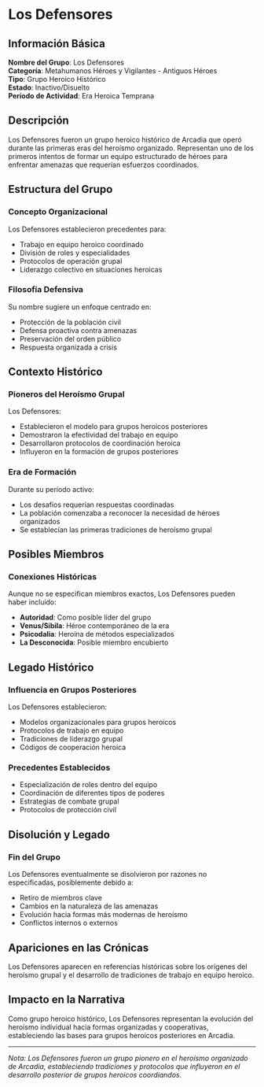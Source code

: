 # Los Defensores

## Información Básica

**Nombre del Grupo**: Los Defensores  
**Categoría**: Metahumanos Héroes y Vigilantes - Antiguos Héroes  
**Tipo**: Grupo Heroico Histórico  
**Estado**: Inactivo/Disuelto  
**Período de Actividad**: Era Heroica Temprana

## Descripción

Los Defensores fueron un grupo heroico histórico de Arcadia que operó durante las primeras eras del heroísmo organizado. Representan uno de los primeros intentos de formar un equipo estructurado de héroes para enfrentar amenazas que requerían esfuerzos coordinados.

## Estructura del Grupo

### Concepto Organizacional
Los Defensores establecieron precedentes para:
- Trabajo en equipo heroico coordinado
- División de roles y especialidades
- Protocolos de operación grupal
- Liderazgo colectivo en situaciones heroicas

### Filosofía Defensiva
Su nombre sugiere un enfoque centrado en:
- Protección de la población civil
- Defensa proactiva contra amenazas
- Preservación del orden público
- Respuesta organizada a crisis

## Contexto Histórico

### Pioneros del Heroísmo Grupal
Los Defensores:
- Establecieron el modelo para grupos heroicos posteriores
- Demostraron la efectividad del trabajo en equipo
- Desarrollaron protocolos de coordinación heroica
- Influyeron en la formación de grupos posteriores

### Era de Formación
Durante su período activo:
- Los desafíos requerían respuestas coordinadas
- La población comenzaba a reconocer la necesidad de héroes organizados
- Se establecían las primeras tradiciones de heroísmo grupal

## Posibles Miembros

### Conexiones Históricas
Aunque no se especifican miembros exactos, Los Defensores pueden haber incluido:
- **Autoridad**: Como posible líder del grupo
- **Venus/Sibila**: Héroe contemporáneo de la era
- **Psicodalia**: Heroína de métodos especializados
- **La Desconocida**: Posible miembro encubierto

## Legado Histórico

### Influencia en Grupos Posteriores
Los Defensores establecieron:
- Modelos organizacionales para grupos heroicos
- Protocolos de trabajo en equipo
- Tradiciones de liderazgo grupal
- Códigos de cooperación heroica

### Precedentes Establecidos
- Especialización de roles dentro del equipo
- Coordinación de diferentes tipos de poderes
- Estrategias de combate grupal
- Protocolos de protección civil

## Disolución y Legado

### Fin del Grupo
Los Defensores eventualmente se disolvieron por razones no especificadas, posiblemente debido a:
- Retiro de miembros clave
- Cambios en la naturaleza de las amenazas
- Evolución hacia formas más modernas de heroísmo
- Conflictos internos o externos

## Apariciones en las Crónicas

Los Defensores aparecen en referencias históricas sobre los orígenes del heroísmo grupal y el desarrollo de tradiciones de trabajo en equipo heroico.

## Impacto en la Narrativa

Como grupo heroico histórico, Los Defensores representan la evolución del heroísmo individual hacia formas organizadas y cooperativas, estableciendo las bases para grupos heroicos posteriores en Arcadia.

---

*Nota: Los Defensores fueron un grupo pionero en el heroísmo organizado de Arcadia, estableciendo tradiciones y protocolos que influyeron en el desarrollo posterior de grupos heroicos coordiandos.*